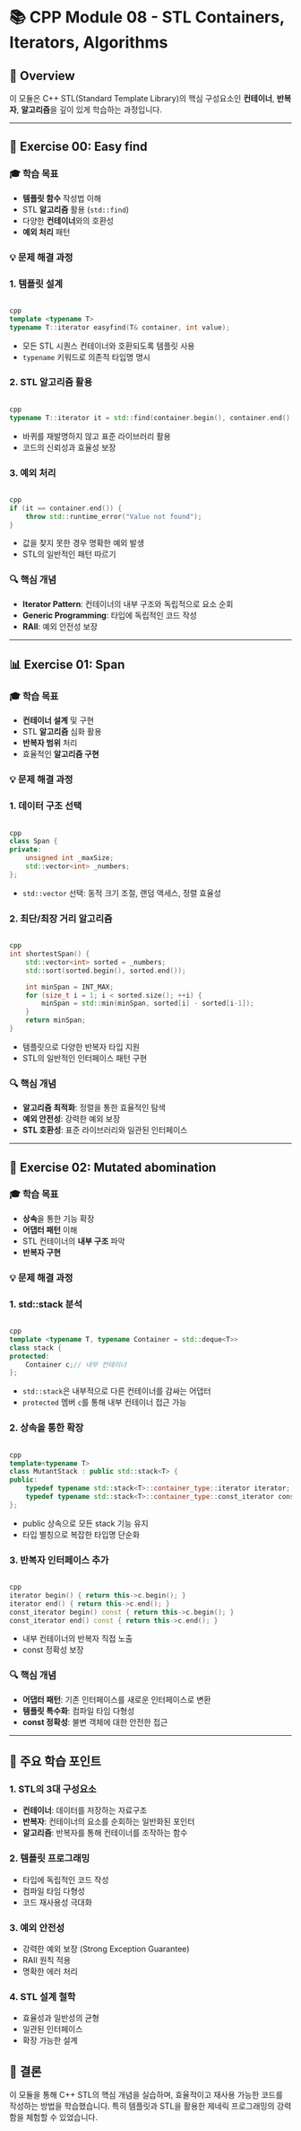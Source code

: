 # 📚 CPP Module 08 - STL Containers, Iterators, Algorithms

## 🎯 Overview

이 모듈은 C++ STL(Standard Template Library)의 핵심 구성요소인 **컨테이너**, **반복자**, **알고리즘**을 깊이 있게 학습하는 과정입니다.

---

## 📝 Exercise 00: Easy find

### 🎓 학습 목표

- **템플릿 함수** 작성법 이해
- STL **알고리즘** 활용 (`std::find`)
- 다양한 **컨테이너**와의 호환성
- **예외 처리** 패턴

### 💡 문제 해결 과정

### 1. **템플릿 설계**

```cpp

cpp
template <typename T>
typename T::iterator easyfind(T& container, int value);

```

- 모든 STL 시퀀스 컨테이너와 호환되도록 템플릿 사용
- `typename` 키워드로 의존적 타입명 명시

### 2. **STL 알고리즘 활용**

```cpp

cpp
typename T::iterator it = std::find(container.begin(), container.end(), value);

```

- 바퀴를 재발명하지 않고 표준 라이브러리 활용
- 코드의 신뢰성과 효율성 보장

### 3. **예외 처리**

```cpp

cpp
if (it == container.end()) {
    throw std::runtime_error("Value not found");
}

```

- 값을 찾지 못한 경우 명확한 예외 발생
- STL의 일반적인 패턴 따르기

### 🔍 핵심 개념

- **Iterator Pattern**: 컨테이너의 내부 구조와 독립적으로 요소 순회
- **Generic Programming**: 타입에 독립적인 코드 작성
- **RAII**: 예외 안전성 보장

---

## 📊 Exercise 01: Span

### 🎓 학습 목표

- **컨테이너 설계** 및 구현
- STL **알고리즘** 심화 활용
- **반복자 범위** 처리
- 효율적인 **알고리즘 구현**

### 💡 문제 해결 과정

### 1. **데이터 구조 선택**

```cpp

cpp
class Span {
private:
    unsigned int _maxSize;
    std::vector<int> _numbers;
};

```

- `std::vector` 선택: 동적 크기 조절, 랜덤 액세스, 정렬 효율성

### 2. **최단/최장 거리 알고리즘**

```cpp

cpp
int shortestSpan() {
    std::vector<int> sorted = _numbers;
    std::sort(sorted.begin(), sorted.end());

    int minSpan = INT_MAX;
    for (size_t i = 1; i < sorted.size(); ++i) {
        minSpan = std::min(minSpan, sorted[i] - sorted[i-1]);
    }
    return minSpan;
}


```

- 템플릿으로 다양한 반복자 타입 지원
- STL의 일반적인 인터페이스 패턴 구현

### 🔍 핵심 개념

- **알고리즘 최적화**: 정렬을 통한 효율적인 탐색
- **예외 안전성**: 강력한 예외 보장
- **STL 호환성**: 표준 라이브러리와 일관된 인터페이스

---

## 🔄 Exercise 02: Mutated abomination

### 🎓 학습 목표

- **상속**을 통한 기능 확장
- **어댑터 패턴** 이해
- STL 컨테이너의 **내부 구조** 파악
- **반복자 구현**

### 💡 문제 해결 과정

### 1. **std::stack 분석**

```cpp

cpp
template <typename T, typename Container = std::deque<T>>
class stack {
protected:
    Container c;// 내부 컨테이너
};

```

- `std::stack`은 내부적으로 다른 컨테이너를 감싸는 어댑터
- `protected` 멤버 `c`를 통해 내부 컨테이너 접근 가능

### 2. **상속을 통한 확장**

```cpp

cpp
template<typename T>
class MutantStack : public std::stack<T> {
public:
    typedef typename std::stack<T>::container_type::iterator iterator;
    typedef typename std::stack<T>::container_type::const_iterator const_iterator;
};

```

- public 상속으로 모든 stack 기능 유지
- 타입 별칭으로 복잡한 타입명 단순화

### 3. **반복자 인터페이스 추가**

```cpp

cpp
iterator begin() { return this->c.begin(); }
iterator end() { return this->c.end(); }
const_iterator begin() const { return this->c.begin(); }
const_iterator end() const { return this->c.end(); }

```

- 내부 컨테이너의 반복자 직접 노출
- const 정확성 보장

### 🔍 핵심 개념

- **어댑터 패턴**: 기존 인터페이스를 새로운 인터페이스로 변환
- **템플릿 특수화**: 컴파일 타임 다형성
- **const 정확성**: 불변 객체에 대한 안전한 접근

---

## 🌟 주요 학습 포인트

### 1. **STL의 3대 구성요소**

- **컨테이너**: 데이터를 저장하는 자료구조
- **반복자**: 컨테이너의 요소를 순회하는 일반화된 포인터
- **알고리즘**: 반복자를 통해 컨테이너를 조작하는 함수

### 2. **템플릿 프로그래밍**

- 타입에 독립적인 코드 작성
- 컴파일 타임 다형성
- 코드 재사용성 극대화

### 3. **예외 안전성**

- 강력한 예외 보장 (Strong Exception Guarantee)
- RAII 원칙 적용
- 명확한 에러 처리

### 4. **STL 설계 철학**

- 효율성과 일반성의 균형
- 일관된 인터페이스
- 확장 가능한 설계

## 💪 결론

이 모듈을 통해 C++ STL의 핵심 개념을 실습하며, 효율적이고 재사용 가능한 코드를 작성하는 방법을 학습했습니다. 특히 템플릿과 STL을 활용한 제네릭 프로그래밍의 강력함을 체험할 수 있었습니다.

